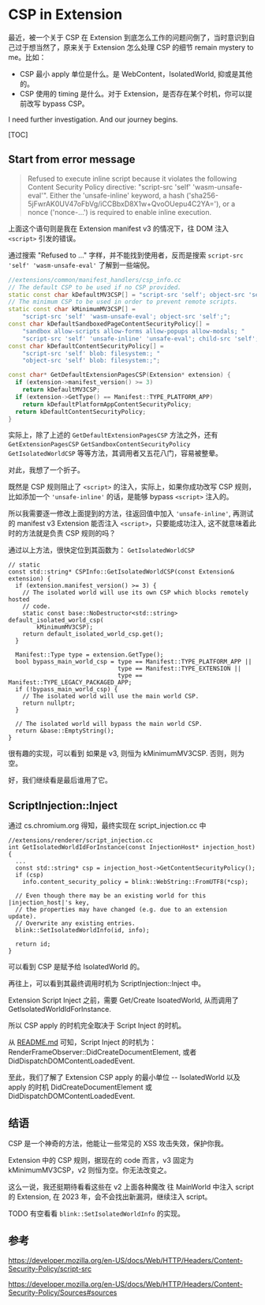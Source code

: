 # CSP in Extension

最近，被一个关于 CSP 在 Extension 到底怎么工作的问题问倒了，当时意识到自己过于想当然了，原来关于 Extension 怎么处理 CSP 的细节 remain mystery to me。比如：

* CSP 最小 apply 单位是什么。是 WebContent，IsolatedWorld, 抑或是其他的。
* CSP 使用的 timing 是什么。对于 Extension，是否存在某个时机，你可以提前改写 bypass CSP。

I need further investigation. And our journey begins.

[TOC]

## Start from error message

> Refused to execute inline script because it violates the following Content Security Policy directive: "script-src 'self' 'wasm-unsafe-eval'". Either the 'unsafe-inline' keyword, a hash ('sha256-5jFwrAK0UV47oFbVg/iCCBbxD8X1w+QvoOUepu4C2YA='), or a nonce ('nonce-...') is required to enable inline execution.

上面这个语句则是我在 Extension manifest v3 的情况下，往 DOM 注入 `<script>` 引发的错误。

通过搜索 "Refused to ..." 字样，并不能找到使用者，反而是搜索 `script-src 'self' 'wasm-unsafe-eval'` 了解到一些端倪。

```c++
//extensions/common/manifest_handlers/csp_info.cc
// The default CSP to be used if no CSP provided.
static const char kDefaultMV3CSP[] = "script-src 'self'; object-src 'self';";
// The minimum CSP to be used in order to prevent remote scripts.
static const char kMinimumMV3CSP[] =
    "script-src 'self' 'wasm-unsafe-eval'; object-src 'self';";
const char kDefaultSandboxedPageContentSecurityPolicy[] =
    "sandbox allow-scripts allow-forms allow-popups allow-modals; "
    "script-src 'self' 'unsafe-inline' 'unsafe-eval'; child-src 'self';";
const char kDefaultContentSecurityPolicy[] =
    "script-src 'self' blob: filesystem:; "
    "object-src 'self' blob: filesystem:;";

const char* GetDefaultExtensionPagesCSP(Extension* extension) {
  if (extension->manifest_version() >= 3)
    return kDefaultMV3CSP;
  if (extension->GetType() == Manifest::TYPE_PLATFORM_APP)
    return kDefaultPlatformAppContentSecurityPolicy;
  return kDefaultContentSecurityPolicy;
}
```

实际上，除了上述的 `GetDefaultExtensionPagesCSP` 方法之外，还有 `GetExtensionPagesCSP` `GetSandboxContentSecurityPolicy` `GetIsolatedWorldCSP` 等等方法，其调用者又五花八门，容易被整晕。

对此，我想了一个折子。

既然是 CSP 规则阻止了 `<script>` 的注入，实际上，如果你成功改写 CSP 规则，比如添加一个 `'unsafe-inline'` 的话，是能够 bypass `<script>` 注入的。

所以我需要逐一修改上面提到的方法，往返回值中加入 `'unsafe-inline'`, 再测试的 manifest v3 Extension 能否注入 `<script>`，只要能成功注入, 这不就意味着此时的方法就是负责 CSP 规则的吗？

通过以上方法，很快定位到其函数为： `GetIsolatedWorldCSP`

```
// static
const std::string* CSPInfo::GetIsolatedWorldCSP(const Extension& extension) {
  if (extension.manifest_version() >= 3) {
    // The isolated world will use its own CSP which blocks remotely hosted
    // code.
    static const base::NoDestructor<std::string> default_isolated_world_csp(
        kMinimumMV3CSP);
    return default_isolated_world_csp.get();
  }

  Manifest::Type type = extension.GetType();
  bool bypass_main_world_csp = type == Manifest::TYPE_PLATFORM_APP ||
                               type == Manifest::TYPE_EXTENSION ||
                               type == Manifest::TYPE_LEGACY_PACKAGED_APP;
  if (!bypass_main_world_csp) {
    // The isolated world will use the main world CSP.
    return nullptr;
  }

  // The isolated world will bypass the main world CSP.
  return &base::EmptyString();
}
```

很有趣的实现，可以看到 如果是 v3, 则恒为 kMinimumMV3CSP. 否则，则为空。

好，我们继续看是最后谁用了它。

## ScriptInjection::Inject

通过 cs.chromium.org 得知，最终实现在 script_injection.cc 中

```
//extensions/renderer/script_injection.cc
int GetIsolatedWorldIdForInstance(const InjectionHost* injection_host) {
  ...
  const std::string* csp = injection_host->GetContentSecurityPolicy();
  if (csp)
    info.content_security_policy = blink::WebString::FromUTF8(*csp);

  // Even though there may be an existing world for this |injection_host|'s key,
  // the properties may have changed (e.g. due to an extension update).
  // Overwrite any existing entries.
  blink::SetIsolatedWorldInfo(id, info);

  return id;
}
```

可以看到 CSP 是赋予给 IsolatedWorld 的。

再往上，可以看到其最终调用时机为 ScriptInjection::Inject 中。

Extension Script Inject 之前，需要 Get/Create IsoatedWorld, 从而调用了 GetIsolatedWorldIdForInstance.

所以 CSP apply 的时机完全取决于 Script Inject 的时机。

从 [README.md](./README.md) 可知，Script Inject 的时机为：RenderFrameObserver::DidCreateDocumentElement, 或者 DidDispatchDOMContentLoadedEvent.

至此，我们了解了 Extension CSP apply 的最小单位 -- IsolatedWorld 以及 apply 的时机 DidCreateDocumentElement 或 DidDispatchDOMContentLoadedEvent.

## 结语

CSP 是一个神奇的方法，他能让一些常见的 XSS 攻击失效，保护你我。

Extension 中的 CSP 规则，据现在的 code 而言，v3 固定为 kMinimumMV3CSP，v2 则恒为空。你无法改变之。

这么一说，我还挺期待看看这些在 v2 上面各种魔改 往 MainWorld 中注入 script 的 Extension, 在 2023 年，会不会找出新漏洞，继续注入 script。



TODO 有空看看 `blink::SetIsolatedWorldInfo` 的实现。



## 参考

https://developer.mozilla.org/en-US/docs/Web/HTTP/Headers/Content-Security-Policy/script-src

https://developer.mozilla.org/en-US/docs/Web/HTTP/Headers/Content-Security-Policy/Sources#sources

